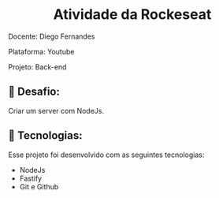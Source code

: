 <h1 align="center"> Atividade da Rockeseat </h1>
<p>Docente: Diego Fernandes</p>
<p>Plataforma: Youtube</p>
<p>Projeto: Back-end</p>

<h2>📝 Desafio:</h2>
<p>
  Criar um server com NodeJs.
</p>

## 🚀 Tecnologias:

Esse projeto foi desenvolvido com as seguintes tecnologias:

- NodeJs
- Fastify
- Git e Github

